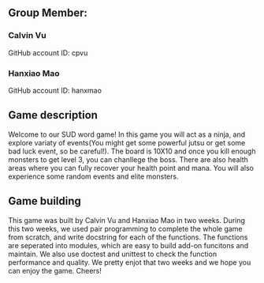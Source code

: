 ## Group Member:
### Calvin Vu
GitHub account ID: cpvu

### Hanxiao Mao
GitHub account ID: hanxmao

## Game description
Welcome to our SUD word game! In this game you will act as a ninja, and explore variaty of events(You might get some powerful jutsu or get some bad luck event, so be careful!). The board is 10X10 and once you kill enough monsters to get level 3, you can chanllege the boss. There are also health areas where  you can fully recover your health point and mana. You will also experience some random events and elite monsters.

## Game building
This game was built by Calvin Vu and Hanxiao Mao in two weeks. During this two weeks, we used pair programming to complete the whole game from scratch, and write docstring for each of the functions. The functions are seperated into modules, which are easy to build add-on funcitons and maintain. We also use doctest and unittest to check the function performance and quality. We pretty enjot that two weeks and we hope you can enjoy the game. Cheers!
